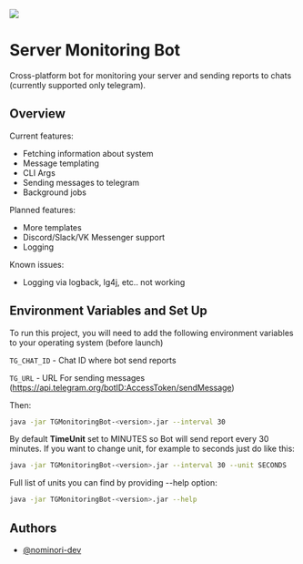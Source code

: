 ![](https://github.com/nominori-dev/TGMonitoringBot/blob/master/banner.png)

# Server Monitoring Bot

Cross-platform bot for monitoring your server and sending reports to chats (currently supported only
telegram). 

## Overview

Current features:
* Fetching information about system
* Message templating
* CLI Args
* Sending messages to telegram
* Background jobs 

Planned features:
* More templates
* Discord/Slack/VK Messenger support
* Logging


Known issues:
* Logging via logback, lg4j, etc.. not working


## Environment Variables and Set Up

To run this project, you will need to add the following environment variables to your
operating system (before launch)

`TG_CHAT_ID` - Chat ID where bot send reports

`TG_URL` - URL For sending messages (https://api.telegram.org/botID:AccessToken/sendMessage)

Then:

```bash
java -jar TGMonitoringBot-<version>.jar --interval 30
```

By default **TimeUnit** set to MINUTES so Bot will send report every 30 minutes.
If you want to change unit, for example to seconds just do like this:

```bash
java -jar TGMonitoringBot-<version>.jar --interval 30 --unit SECONDS
```

Full list of units you can find by providing --help option:
```bash
java -jar TGMonitoringBot-<version>.jar --help
```

## Authors

- [@nominori-dev](https://www.github.com/nominori-dev)

